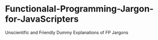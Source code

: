 # Functionalal-Programming-Jargon-for-JavaScripters
Unscientific and Friendly Dummy Explanations of FP Jargons
